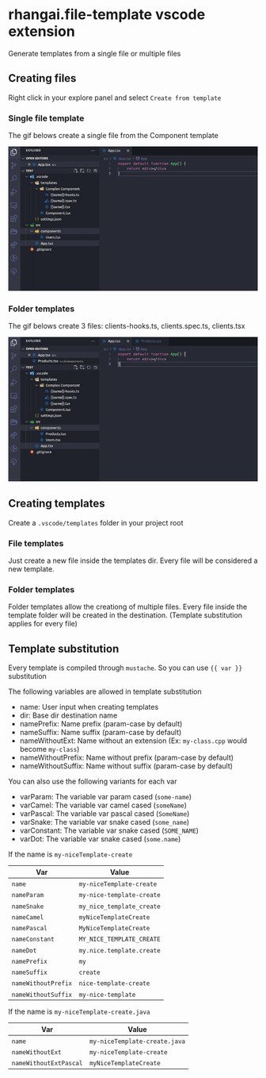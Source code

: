 # rhangai.file-template vscode extension

Generate templates from a single file or multiple files

## Creating files

Right click in your explore panel and select `Create from template`

### Single file template

The gif belows create a single file from the Component template

![Image](docs/component.gif)

### Folder templates

The gif belows create 3 files: clients-hooks.ts, clients.spec.ts, clients.tsx

![Image](docs/component-complex.gif)

## Creating templates

Create a `.vscode/templates` folder in your project root

### File templates

Just create a new file inside the templates dir. Every file will be considered a new template.

### Folder templates

Folder templates allow the creationg of multiple files. Every file inside the template folder
will be created in the destination. (Template substitution applies for every file)

## Template substitution

Every template is compiled through `mustache`. So you can use `{{ var }}` substitution

The following variables are allowed in template substitution

- name: User input when creating templates
- dir: Base dir destination name
- namePrefix: Name prefix (param-case by default)
- nameSuffix: Name suffix (param-case by default)
- nameWithoutExt: Name without an extension (Ex: `my-class.cpp` would become `my-class`)
- nameWithoutPrefix: Name without prefix (param-case by default)
- nameWithoutSuffix: Name without suffix (param-case by default)

You can also use the following variants for each var

- varParam: The variable var param cased (`some-name`)
- varCamel: The variable var camel cased (`someName`)
- varPascal: The variable var pascal cased (`SomeName`)
- varSnake: The variable var snake cased (`some_name`)
- varConstant: The variable var snake cased (`SOME_NAME`)
- varDot: The variable var snake cased (`some.name`)

If the name is `my-niceTemplate-create`

| Var                 | Value                     |
| ------------------- | ------------------------- |
| `name`              | `my-niceTemplate-create`  |
| `nameParam`         | `my-nice-template-create` |
| `nameSnake`         | `my_nice_template_create` |
| `nameCamel`         | `myNiceTemplateCreate`    |
| `namePascal`        | `MyNiceTemplateCreate`    |
| `nameConstant`      | `MY_NICE_TEMPLATE_CREATE` |
| `nameDot`           | `my.nice.template.create` |
| `namePrefix`        | `my`                      |
| `nameSuffix`        | `create`                  |
| `nameWithoutPrefix` | `nice-template-create`    |
| `nameWithoutSuffix` | `my-nice-template`        |

If the name is `my-niceTemplate-create.java`

| Var                    | Value                         |
| ---------------------- | ----------------------------- |
| `name`                 | `my-niceTemplate-create.java` |
| `nameWithoutExt`       | `my-niceTemplate-create`      |
| `nameWithoutExtPascal` | `myNiceTemplateCreate`        |
